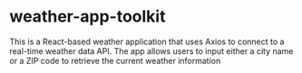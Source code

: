 # weather-app-toolkit
This is a React-based weather application that uses Axios to connect to a real-time weather data API. The app allows users to input either a city name or a ZIP code to retrieve the current weather information
